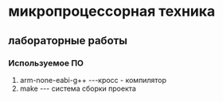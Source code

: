 # микропроцессорная техника
## лабораторные работы

### Используемое ПО
1. arm-none-eabi-g++ ---кросс - компилятор
2. make --- система сборки проекта
